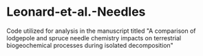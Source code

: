 # Leonard-et-al.-Needles
Code utilized for analysis in the manuscript titled "A comparison of lodgepole and spruce needle chemistry impacts on terrestrial biogeochemical processes during isolated decomposition"
